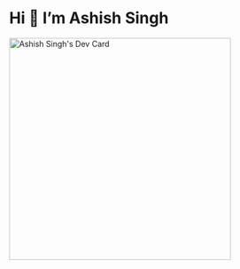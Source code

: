 <h1> Hi 👋 I’m Ashish Singh</h1>

<a href="https://app.daily.dev/Ashish2406"><img src="https://api.daily.dev/devcards/4c4c85edc2364795824f1fb60a4e700e.png?r=lee" width="400" alt="Ashish Singh's Dev Card"/></a>
